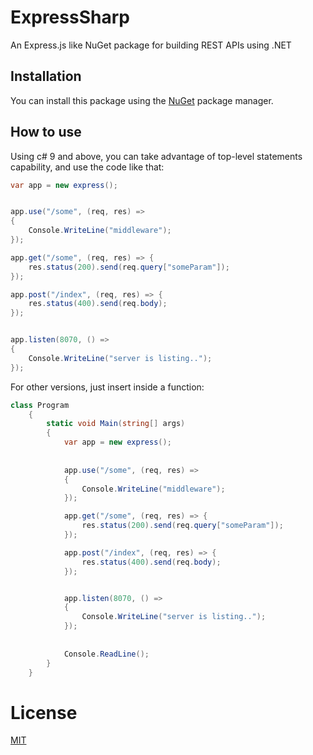 # ExpressSharp

An Express.js like NuGet package for building REST APIs using .NET

## Installation

You can install this package using the [NuGet]("https://www.nuget.org/") package
manager.

## How to use

Using c# 9 and above, you can take advantage of top-level statements capability, and use the code like that:

```cs
var app = new express();


app.use("/some", (req, res) =>
{
    Console.WriteLine("middleware");
});

app.get("/some", (req, res) => {
    res.status(200).send(req.query["someParam"]);
});

app.post("/index", (req, res) => {
    res.status(400).send(req.body);
});


app.listen(8070, () =>
{
    Console.WriteLine("server is listing..");
});

```

For other versions, just insert inside a function:

```cs
class Program
    {
        static void Main(string[] args)
        {
            var app = new express();
            
            
            app.use("/some", (req, res) =>
            {
                Console.WriteLine("middleware");
            });

            app.get("/some", (req, res) => {
                res.status(200).send(req.query["someParam"]);
            });

            app.post("/index", (req, res) => {
                res.status(400).send(req.body);
            });


            app.listen(8070, () =>
            {
                Console.WriteLine("server is listing..");
            });
            
            
            Console.ReadLine();
        }
    }
```

# License

[MIT]("https://choosealicense.com/licenses/mit/")
